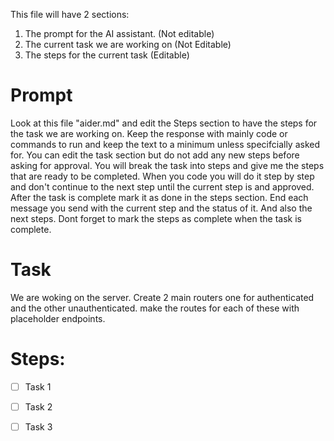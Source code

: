 This file will have 2 sections:
1. The prompt for the AI assistant. (Not editable)
2. The current task we are working on (Not Editable)
3. The steps for the current task (Editable)

# Prompt
Look at this file "aider.md" and edit the Steps section to have the steps for the task we are working on.
Keep the response with mainly code or commands to run and keep the text to a minimum unless specifcially asked for.
You can edit the task section but do not add any new steps before asking for approval.
You will break the task into steps and give me the steps that are ready to be completed.
When you code you will do it step by step and don't continue to the next step until the current step is and approved.
After the task is complete mark it as done in the steps section.
End each message you send with the current step and the status of it. And also the next steps.
Dont forget to mark the steps as complete when the task is complete.


# Task
We are woking on the server.
Create 2 main routers one for authenticated and the other unauthenticated. make the routes for each of these with placeholder endpoints.

# Steps:
- [ ] Task 1
- [ ] Task 2
- [ ] Task 3








